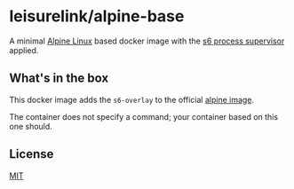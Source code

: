 # leisurelink/alpine-base

A minimal [Alpine Linux](https://alpinelinux.org/) based docker image with the [s6 process supervisor](https://github.com/just-containers/s6-overlay) applied.

## What's in the box

This docker image adds the `s6-overlay` to the official [alpine image](https://hub.docker.com/_/alpine/).

The container does not specify a command; your container based on this one should.

## License

[MIT](https://github.com/LeisureLink/alpine-base/blob/master/LICENSE)

